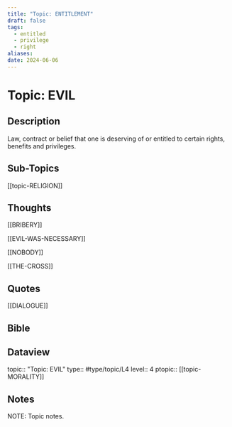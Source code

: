 ```yaml
---
title: "Topic: ENTITLEMENT"
draft: false
tags:
  - entitled
  - privilege
  - right
aliases: 
date: 2024-06-06
---
```

# Topic: EVIL
## Description
Law, contract or belief that one is deserving of or entitled to certain rights, benefits and privileges.

## Sub-Topics
[[topic-RELIGION]]

## Thoughts
[[BRIBERY]]

[[EVIL-WAS-NECESSARY]]

[[NOBODY]]

[[THE-CROSS]]

## Quotes
[[DIALOGUE]]

## Bible


## Dataview
topic:: "Topic: EVIL"
type:: #type/topic/L4
level:: 4
ptopic:: [[topic-MORALITY]]

## Notes
NOTE: Topic notes.